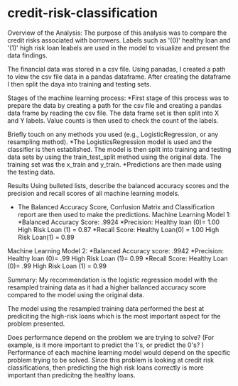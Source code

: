 # credit-risk-classification
Overview of the Analysis:
The purpose of this analysis was to compare the credit risks associated with borrowers. Labels such as '(0)' healthy loan and '(1)' high risk loan leabels are used in the model to visualize and present the data findings.

The financial data was stored in a csv file. Using panadas, I created a path to view the csv file data in a pandas dataframe. After creating the dataframe I then split the daya into training and testing sets.

Stages of the machine learning process:
*First stage of this process was to prepare the data by creating a path for the csv file and creating a pandas data frame by reading the csv file. The data frame set is then split into X and Y labels. Value counts is then used to check the count of the labels. 

Briefly touch on any methods you used (e.g., LogisticRegression, or any resampling method).
*The LogisticsRegression model is used and the classifier is then established. The model is then split into training and testing data sets by using the train_test_split method using the original data. The training set was the x_train and y_train. 
*Predictions are then made using the testing data. 

Results
Using bulleted lists, describe the balanced accuracy scores and the precision and recall scores of all machine learning models. 
* The Balanced Accuracy Score, Confusion Matrix and Classification report are then used to make the predictions.
Machine Learning Model 1:
*Balanced Accuracy Score: 
.9924
*Precision:
Healthy loan (0)= 1.00
High Risk Loan (1) = 0.87
*Recall Score:
Healthy Loan(0) = 1.00
High Risk Loan(1) = 0.89

Machine Learning Model 2:
*Balanced Accuracy score:
.9942
*Precision:
Healthy loan (0)= .99
High Risk Loan (1)= 0.99
*Recall Score:
Healthy Loan (0)= .99
High Risk Loan (1) = 0.99

Summary:
My recommendation is the logistic regression model with the resampled training data as it had a higher ballanced accuracy score compared to the model using the original data.

The model using the resampled training data performed the best at prediciting the high-risk loans which is the most important aspect for the problem presented.

Does performance depend on the problem we are trying to solve? (For example, is it more important to predict the 1's, or predict the 0's? )
Performance of each machine learning model would depend on the specific problem trying to be solved. Since this problem is looking at credit risk classifications, then predicting the high risk loans correctly is more important than predicitng the healthy loans. 
